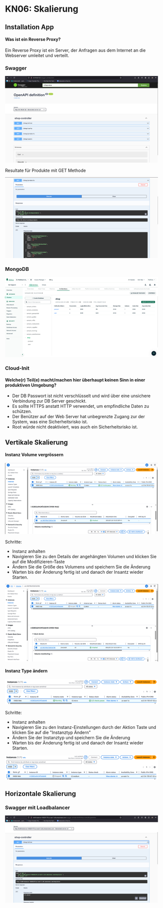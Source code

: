 # KN06: Skalierung

## Installation App

#### Was ist ein Reverse Proxy?

Ein Reverse Proxy ist ein Server, der Anfragen aus dem Internet an die Webserver umleitet und verteilt.

### Swagger
![Swagger](<Screenshot 2025-01-30 203721.png>)

Resultate für Produkte mit GET Methode

![MongoDB Results](<Screenshot 2025-01-30 203744.png>)

### MongoDB
![MongoDB](<Screenshot 2025-01-30 234951.png>)

### Cloud-Init
#### Welche(r) Teil(e) macht/machen hier überhaupt keinen Sinn in einer produktiven Umgebung?

- Der DB Passwort ist nicht verschlüsselt und wird über eine unsichere Verbindung zur DB Server geschickt.
- Es sollte HTTPS anstatt HTTP verwendet, um empfindliche Daten zu schützen.
- Der Benützer auf der Web Server hat unbegrenzte Zugang zur der System, was eine Sicherheitsrisko ist.
- Root würde nicht deaktiviert, was auch ein Sicherheitsrisko ist.

## Vertikale Skalierung

#### Instanz Volume vergrössern
![Instance Volume Before](<Screenshot 2025-01-31 000643.png>)

Schritte:
- Instanz anhalten
- Navigieren Sie zu den Details der angehängten Volumen und klicken Sie auf die Modifizieren-Taste
- Ändern Sie die Größe des Volumens und speichern Sie die Änderung
- Warten bis der Änderung fertig ist und danach der Insantz wieder Starten.

![Instance Volume After](<Screenshot 2025-01-31 002249.png>)

#### Instanz Type ändern
![Instance Volume Before](<Screenshot 2025-01-31 123359.png>)

Schritte:
- Instanz anhalten
- Navigieren Sie zu den Instanz-Einstellungen durch der Aktion Taste und klicken Sie auf die "Instanztyp Ändern"
- Ändern Sie der Instanztyp und speichern Sie die Änderung
- Warten bis der Änderung fertig ist und danach der Insantz wieder Starten.

![Instance Volume After](<Screenshot 2025-01-31 124057.png>)


## Horizontale Skalierung

### Swagger mit Loadbalancer
![Swagger with Loadbalancer URL](<Screenshot 2025-01-31 152526.png>)
